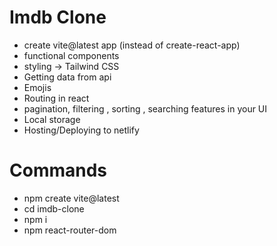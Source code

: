 # Imdb Clone
* create vite@latest app (instead of create-react-app)
* functional components
* styling  -> Tailwind CSS
* Getting data from api
* Emojis
* Routing in react
* pagination, filtering , sorting , searching features in your UI 
* Local storage
* Hosting/Deploying to netlify

# Commands
* npm create vite@latest 
* cd imdb-clone
* npm i
* npm react-router-dom